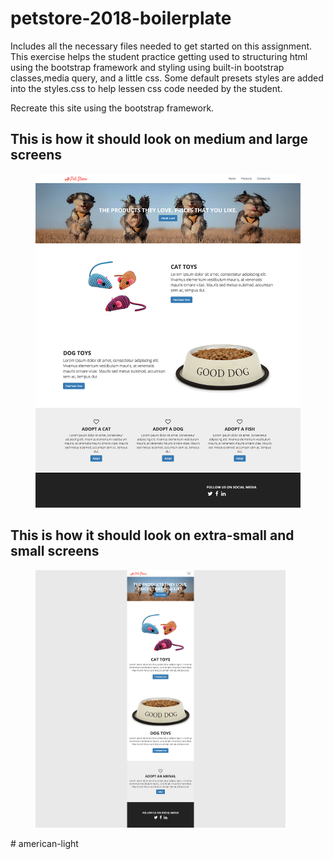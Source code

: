 # petstore-2018-boilerplate
Includes all the necessary files needed to get started on this assignment. This exercise helps the student practice getting used to structuring html using the bootstrap framework and styling using built-in bootstrap classes,media query, and a little css. Some default presets styles are added into the styles.css to help lessen css code needed by the student.

Recreate this site using the bootstrap framework.

## This is how it should look on medium and large screens
<figure>
    <img src="img/petstore-md-lg-view.png" alt="Medium and Large view"/>
</figure>


## This is how it should look on extra-small and small screens
<figure>
    <img src="img/petstore-xs-sm-view.png" alt="Extra small and Small view" style="max-width:400px;"/>
</figure>
# american-light

